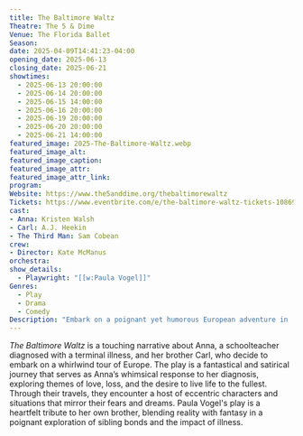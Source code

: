 ```yaml
---
title: The Baltimore Waltz
Theatre: The 5 & Dime
Venue: The Florida Ballet
Season: 
date: 2025-04-09T14:41:23-04:00
opening_date: 2025-06-13
closing_date: 2025-06-21
showtimes:
  - 2025-06-13 20:00:00
  - 2025-06-14 20:00:00
  - 2025-06-15 14:00:00
  - 2025-06-16 20:00:00
  - 2025-06-19 20:00:00
  - 2025-06-20 20:00:00
  - 2025-06-21 14:00:00
featured_image: 2025-The-Baltimore-Waltz.webp
featured_image_alt: 
featured_image_caption: 
featured_image_attr: 
featured_image_attr_link: 
program:
Website: https://www.the5anddime.org/thebaltimorewaltz
Tickets: https://www.eventbrite.com/e/the-baltimore-waltz-tickets-1086996548939?aff=jaxplays
cast:
- Anna: Kristen Walsh
- Carl: A.J. Heekin
- The Third Man: Sam Cobean
crew:
- Director: Kate McManus
orchestra:
show_details: 
  - Playwright: "[[w:Paula Vogel]]"
Genres:
  - Play
  - Drama
  - Comedy
Description: "Embark on a poignant yet humorous European adventure in 'The Baltimore Waltz,' where a woman and her brother seek joy and meaning in the face of terminal illness."
---
```

*The Baltimore Waltz* is a touching narrative about Anna, a schoolteacher diagnosed with a terminal illness, and her brother Carl, who decide to embark on a whirlwind tour of Europe. The play is a fantastical and satirical journey that serves as Anna’s whimsical response to her diagnosis, exploring themes of love, loss, and the desire to live life to the fullest. Through their travels, they encounter a host of eccentric characters and situations that mirror their fears and dreams. Paula Vogel's play is a heartfelt tribute to her own brother, blending reality with fantasy in a poignant exploration of sibling bonds and the impact of illness.
